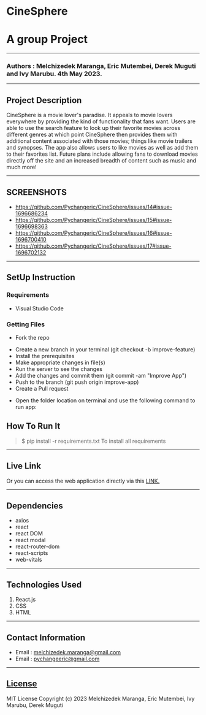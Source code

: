 # CineSphere
# A group Project
*****
### Authors : Melchizedek Maranga, Eric Mutembei, Derek Muguti and Ivy Marubu. 4th May 2023.
****
## Project Description
CineSphere is a movie lover's paradise. It appeals to movie lovers everywhere by providing the kind of functionality that fans want. 
Users are able to use the search feature to look up their favorite movies across different genres at which point CineSphere then provides them with 
additional content associated with those movies; things like movie trailers and synopses. The app also allows users to like movies 
as well as add them to their favorites list. Future plans include allowing fans to download movies directly off the site and an increased 
breadth of content such as music and much more! 

******

## SCREENSHOTS
- https://github.com/Pychangeric/CineSphere/issues/14#issue-1696686234
- https://github.com/Pychangeric/CineSphere/issues/15#issue-1696698363
- https://github.com/Pychangeric/CineSphere/issues/16#issue-1696700410
- https://github.com/Pychangeric/CineSphere/issues/17#issue-1696702132


********
## SetUp Instruction
### Requirements
* Visual Studio Code


### Getting Files
* Fork the repo
- Create a new branch in your terminal (git checkout -b improve-feature)
- Install the prerequisites
- Make appropriate changes in file(s)
- Run the server to see the changes
- Add the changes and commit them (git commit -am "Improve App")
- Push to the branch (git push origin improve-app)
- Create a Pull request
* Open the folder location on terminal and use the following command to run app:

## How To Run It
>  $ pip install -r requirements.txt
To install all requirements


*****
## Live Link
Or you can access the web application directly via this [LINK.](link.com/)
*****
## Dependencies
- axios
- react
- react DOM
- react modal
- react-router-dom
- react-scripts
- web-vitals
*****
## Technologies Used
1. React.js
2. CSS
3. HTML
*****
## Contact Information
* Email : melchizedek.maranga@gmail.com
* Email : pychangeeric@gmail.com
*****
## [License](LICENSE)
MIT License
Copyright (c) 2023 Melchizedek Maranga, Eric Mutembei, Ivy Marubu, Derek Muguti
